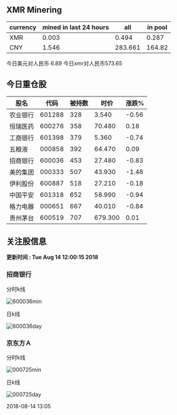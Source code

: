 ## XMR Minering

|currency|mined in last 24 hours|all|in pool|
|---|---|---|---|
|XMR|0.003|0.494|0.287|
|CNY|1.546|283.661|164.82|

今日美元对人民币 6.89	今日xmr对人民币573.65


## 今日重仓股 

|股名|代码|被持数|时价|涨跌%|
|---|---|---|---|---|
|农业银行|601288|328|3.540|-0.56|
|恒瑞医药|600276|358|70.480|0.18|
|工商银行|601398|379|5.360|-0.74|
|五粮液|000858|392|64.470|0.09|
|招商银行|600036|453|27.480|-0.83|
|美的集团|000333|507|43.930|-1.48|
|伊利股份|600887|518|27.210|-0.18|
|中国平安|601318|652|58.990|-0.94|
|格力电器|000651|667|40.010|-0.84|
|贵州茅台|600519|707|679.300|0.01|

## 关注股信息
**更新时间 : Tue Aug 14 12:00:15 2018**
### 招商银行 
分时k线

![600036min](http://image.sinajs.cn/newchart/min/n/sh600036.gif)

日k线

![600036day](http://image.sinajs.cn/newchart/daily/n/sh600036.gif)

### 京东方Ａ 
分时k线

![000725min](http://image.sinajs.cn/newchart/min/n/sz000725.gif)

日k线

![000725day](http://image.sinajs.cn/newchart/daily/n/sz000725.gif)

2018-08-14 13:05